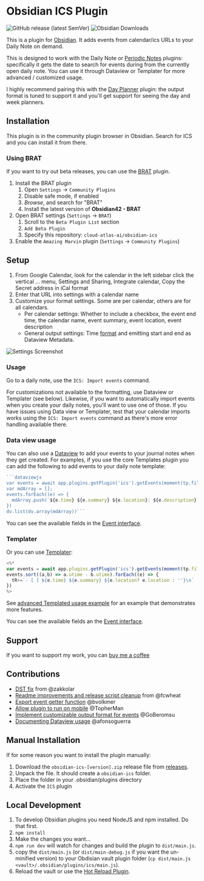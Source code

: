 # Obsidian ICS Plugin

![GitHub release (latest SemVer)](https://img.shields.io/github/v/release/cloud-atlas-ai/obsidian-ics?style=for-the-badge&sort=semver) ![Obsidian Downloads](https://img.shields.io/badge/dynamic/json?logo=obsidian&color=%23483699&label=downloads&query=%24%5B%22ics%22%5D.downloads&url=https%3A%2F%2Fraw.githubusercontent.com%2Fobsidianmd%2Fobsidian-releases%2Fmaster%2Fcommunity-plugin-stats.json&style=for-the-badge)

This is a plugin for [Obsidian](https://obsidian.md). It adds events from calendar/ics URLs to your Daily Note on demand.

This  is designed to work with the Daily Note or [Periodic Notes](https://github.com/liamcain/obsidian-periodic-notes) plugins: specifically it gets the date to search for events during from the currently open daily note. You can use it through Dataview or Templater for more advanced / customized usage.

I highly recommend pairing this with the [Day Planner](https://github.com/ivan-lednev/obsidian-day-planner) plugin: the output format is tuned to support it and you'll get support for seeing the day and week planners.

## Installation

This plugin is in the community plugin browser in Obsidian. Search for ICS and you can install it from there.

### Using BRAT

If you want to try out beta releases, you can use the [BRAT](https://github.com/TfTHacker/obsidian42-brat) plugin.

1. Install the BRAT plugin
    1. Open `Settings` -> `Community Plugins`
    2. Disable safe mode, if enabled
    3. *Browse*, and search for "BRAT"
    4. Install the latest version of **Obsidian42 - BRAT**
2. Open BRAT settings (`Settings` -> `BRAT`)
    1. Scroll to the `Beta Plugin List` section
    2. `Add Beta Plugin`
    3. Specify this repository: `cloud-atlas-ai/obsidian-ics`
3. Enable the `Amazing Marvin` plugin (`Settings` -> `Community Plugins`)

## Setup

1. From Google Calendar, look for the calendar in the left sidebar click the vertical … menu, Settings and Sharing, Integrate calendar, Copy the Secret address in iCal format
2. Enter that URL into settings with a calendar name
3. Customize your format settings. Some are per calendar, others are for all calendars.
   - Per calendar settings: Whether to include a checkbox, the event end time, the calendar name, event summary, event location, event description
   - General output settings: Time [format](https://momentjs.com/docs/#/displaying/) and emitting start and end as Dataview Metadata.

![Settings Screenshot](https://github.com/cloud-atlas-ai/obsidian-ics/blob/master/docs/2023-09-03-settings.png?raw=true)

### Usage

Go to a daily note, use the `ICS: Import events` command.

For customizations not available to the formatting, use Dataview or Templater (see below). Likewise, if you want to automatically import events when you create your daily notes, you'll want to use one of those. If you have issues using Data view or Templater, test that your calendar imports works using the `ICS: Import events` command as there's more error handling available there.

### Data view usage

You can also use a [Dataview](https://blacksmithgu.github.io/obsidian-dataview/) to add your events to your journal notes when they get created. For examples, if you use the core Templates plugin you can add the following to add events to your daily note template:

```javascript
```dataviewjs
var events = await app.plugins.getPlugin('ics').getEvents(moment(tp.file.title,'YYYY-MM-DD'));
var mdArray = [];
events.forEach((e) => {
  mdArray.push(`${e.time} ${e.summary} ${e.location}: ${e.description}`.trim())
})
dv.list(dv.array(mdArray))```
```

You can see the available fields in the [Event interface](https://github.com/cloud-atlas-ai/obsidian-ics/blob/master/src/IEvent.ts).

### Templater

Or you can use [Templater](https://github.com/SilentVoid13/Templater):

```javascript
<%*
var events = await app.plugins.getPlugin('ics').getEvents(moment(tp.file.title,'YYYY-MM-DD'));
events.sort((a,b) => a.utime - b.utime).forEach((e) => {
  tR+=`- [ ] ${e.time} ${e.summary} ${e.location? e.location : ''}\n`
})
%>
```

See [advanced Templated usage example](https://github.com/cloud-atlas-ai/obsidian-ics/discussions/74#discussion-5779931) for an example that demonstrates more features.

You can see the available fields an the [Event interface](https://github.com/cloud-atlas-ai/obsidian-ics/blob/master/src/IEvent.ts).

## Support

If you want to support my work, you can [buy me a coffee](https://www.buymeacoffee.com/muness)

## Contributions

- [DST fix](https://github.com/muness/obsidian-ics/pull/17) from @zakkolar
- [Readme improvements and release script cleanup](https://github.com/muness/obsidian-ics/pull/22) from @fcwheat
- [Export event getter function](https://github.com/muness/obsidian-ics/pull/33) @bvolkmer
- [Allow plugin to run on mobile](https://github.com/muness/obsidian-ics/pull/46) @TopherMan
- [Implement customizable output format for events](https://github.com/muness/obsidian-ics/pull/55) @GoBeromsu
- [Documenting Dataview usage](https://github.com/muness/obsidian-ics/issues/56#issuecomment-1746417368) @afonsoguerra

## Manual Installation

If for some reason you want to install the plugin manually:

1. Download the `obsidian-ics-[version].zip` release file from [releases](https://github.com/muness/obsidian-ics/releases).
2. Unpack the file. It should create a `obsidian-ics` folder.
3. Place the folder in your .obsidian/plugins directory
4. Activate the `ICS` plugin

## Local Development

1. To develop Obsidian plugins you need NodeJS and npm installed. Do that first.
2. `npm install`
3. Make the changes you want...
4. `npm run dev` will watch for changes and build the plugin to `dist/main.js`.
5. copy the `dist/main.js` (or `dist/main-debug.js` if you want the un-minified version) to your Obdisian vault plugin folder (`cp dist/main.js <vault>/.obsidian/plugins/ics/main.js`).
6. Reload the vault or use the [Hot Reload Plugin](https://github.com/pjeby/hot-reload).
